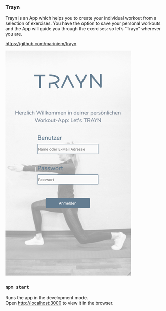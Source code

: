 ### Trayn

Trayn is an App which helps you to create your individual workout from a selection of exercises. You have the option to save your personal workouts and the App will guide you through the exercises: so let’s “Trayn” wherever you are.

https://github.com/mariniem/trayn

<img src="./src/Icons/Gif.gif" width= "400">

### `npm start`

Runs the app in the development mode.<br />
Open [http://localhost:3000](http://localhost:3000) to view it in the browser.

